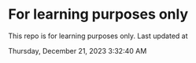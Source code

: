 # For learning purposes only
This repo is for learning purposes only.
Last updated at

Thursday, December 21, 2023 3:32:40 AM

